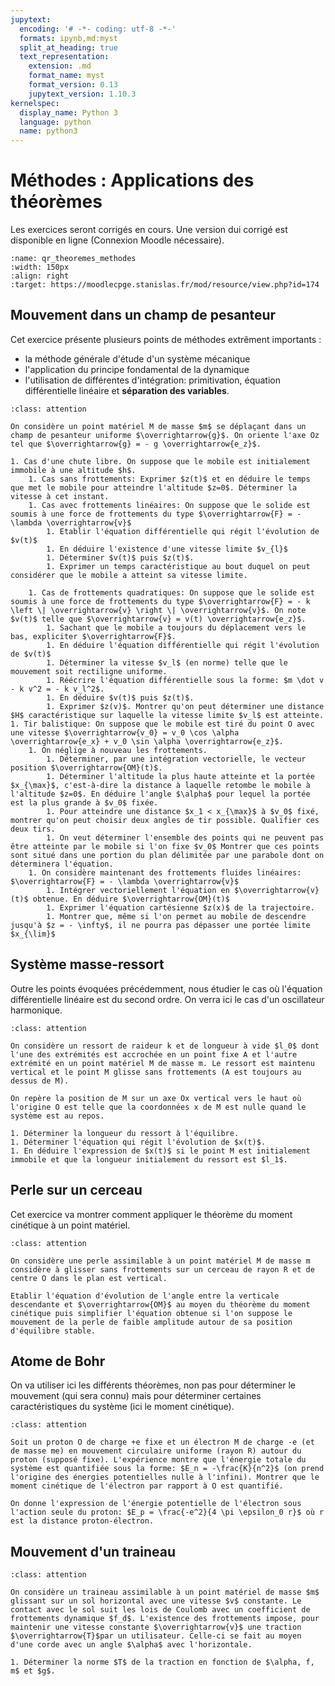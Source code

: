 ```yaml
---
jupytext:
  encoding: '# -*- coding: utf-8 -*-'
  formats: ipynb,md:myst
  split_at_heading: true
  text_representation:
    extension: .md
    format_name: myst
    format_version: 0.13
    jupytext_version: 1.10.3
kernelspec:
  display_name: Python 3
  language: python
  name: python3
---
```

# Méthodes : Applications des théorèmes
Les exercices seront corrigés en cours. Une version dui corrigé est disponible en ligne (Connexion Moodle nécessaire).
```{image} ./images/qr_code/qr_theoremes_methodes.png
:name: qr_theoremes_methodes
:width: 150px
:align: right
:target: https://moodlecpge.stanislas.fr/mod/resource/view.php?id=174
```



## Mouvement dans un champ de pesanteur

Cet exercice présente plusieurs points de méthodes extrêment importants :
* la méthode générale d'étude d'un système mécanique
* l'application du principe fondamental de la dynamique
* l'utilisation de différentes d'intégration: primitivation, équation différentielle linéaire et __séparation des variables__.


````{admonition} Exercice 
:class: attention

On considère un point matériel M de masse $m$ se déplaçant dans un champ de pesanteur uniforme $\overrightarrow{g}$. On oriente l'axe Oz tel que $\overrightarrow{g} = - g \overrightarrow{e_z}$.

1. Cas d'une chute libre. On suppose que le mobile est initialement immobile à une altitude $h$.
    1. Cas sans frottements: Exprimer $z(t)$ et en déduire le temps que met le mobile pour atteindre l'altitude $z=0$. Déterminer la vitesse à cet instant.
    1. Cas avec frottements linéaires: On suppose que le solide est soumis à une force de frottements du type $\overrightarrow{F} = - \lambda \overrightarrow{v}$
        1. Etablir l'équation différentielle qui régit l'évolution de $v(t)$
        1. En déduire l'existence d'une vitesse limite $v_{l}$
        1. Déterminer $v(t)$ puis $z(t)$.
        1. Exprimer un temps caractéristique au bout duquel on peut considérer que le mobile a atteint sa vitesse limite.

    1. Cas de frottements quadratiques: On suppose que le solide est soumis à une force de frottements du type $\overrightarrow{F} = - k \left \| \overrightarrow{v} \right \| \overrightarrow{v}$. On note $v(t)$ telle que $\overrightarrow{v} = v(t) \overrightarrow{e_z}$.
        1. Sachant que le mobile a toujours du déplacement vers le bas, expliciter $\overrightarrow{F}$.
        1. En déduire l'équation différentielle qui régit l'évolution de $v(t)$
        1. Déterminer la vitesse $v_l$ (en norme) telle que le mouvement soit rectiligne uniforme.
        1. Réécrire l'équation différentielle sous la forme: $m \dot v - k v^2 = - k v_l^2$.
        1. En déduire $v(t)$ puis $z(t)$.
        1. Exprimer $z(v)$. Montrer qu'on peut déterminer une distance $H$ caractéristique sur laquelle la vitesse limite $v_l$ est atteinte.
1. Tir balistique: On suppose que le mobile est tiré du point O avec une vitesse $\overrightarrow{v_0} = v_0 \cos \alpha \overrightarrow{e_x} + v_0 \sin \alpha \overrightarrow{e_z}$.
    1. On néglige à nouveau les frottements.
        1. Déterminer, par une intégration vectorielle, le vecteur position $\overrightarrow{OM}(t)$.
        1. Déterminer l'altitude la plus haute atteinte et la portée $x_{\max}$, c'est-à-dire la distance à laquelle retombe le mobile à l'altitude $z=0$. En déduire l'angle $\alpha$ pour lequel la portée est la plus grande à $v_0$ fixée.
        1. Pour atteindre une distance $x_1 < x_{\max}$ à $v_0$ fixé, montrer qu'on peut choisir deux angles de tir possible. Qualifier ces deux tirs.
        1. On veut déterminer l'ensemble des points qui ne peuvent pas être atteinte par le mobile si l'on fixe $v_0$ Montrer que ces points sont situé dans une portion du plan délimitée par une parabole dont on déterminera l'équation.
    1. On considère maintenant des frottements fluides linéaires: $\overrightarrow{F} = - \lambda \overrightarrow{v}$
        1. Intégrer vectoriellement l'équation en $\overrightarrow{v}(t)$ obtenue. En déduire $\overrightarrow{OM}(t)$
        1. Exprimer l'équation cartésienne $z(x)$ de la trajectoire.
        1. Montrer que, même si l'on permet au mobile de descendre jusqu'à $z = - \infty$, il ne pourra pas dépasser une portée limite $x_{\lim}$
````

## Système masse-ressort
Outre les points évoquées précédemment, nous étudier le cas où l'équation différentielle linéaire est du second ordre. On verra ici le cas d'un oscillateur harmonique.

````{admonition} Exercice 
:class: attention

On considère un ressort de raideur k et de longueur à vide $l_0$ dont l'une des extrémités est accrochée en un point fixe A et l'autre extrémité en un point matériel M de masse m. Le ressort est maintenu vertical et le point M glisse sans frottements (A est toujours au dessus de M).

On repère la position de M sur un axe Ox vertical vers le haut où l'origine O est telle que la coordonnées x de M est nulle quand le système est au repos.

1. Déterminer la longueur du ressort à l'équilibre.
1. Déterminer l'équation qui régit l'évolution de $x(t)$.
1. En déduire l'expression de $x(t)$ si le point M est initialement immobile et que la longueur initialement du ressort est $l_1$.
````

## Perle sur un cerceau

Cet exercice va montrer comment appliquer le théorème du moment cinétique à un point matériel.

````{admonition} Exercice 
:class: attention

On considère une perle assimilable à un point matériel M de masse m considère à glisser sans frottements sur un cerceau de rayon R et de centre O dans le plan est vertical.

Etablir l'équation d'évolution de l'angle entre la verticale descendante et $\overrightarrow{OM}$ au moyen du théorème du moment cinétique puis simplifier l'équation obtenue si l'on suppose le mouvement de la perle de faible amplitude autour de sa position d'équilibre stable.
````

## Atome de Bohr


On va utiliser ici les différents théorèmes, non pas pour déterminer le mouvement (qui sera connu) mais pour déterminer certaines caractéristiques du système (ici le moment cinétique).


````{admonition} Exercice 
:class: attention

Soit un proton O de charge +e fixe et un électron M de charge -e (et de masse me) en mouvement circulaire uniforme (rayon R) autour du proton (supposé fixe). L'expérience montre que l'énergie totale du système est quantifiée sous la forme: $E_n = -\frac{K}{n^2}$ (on prend l'origine des énergies potentielles nulle à l'infini). Montrer que le moment cinétique de l'électron par rapport à O est quantifié.

On donne l'expression de l'énergie potentielle de l'électron sous l'action seule du proton: $E_p = \frac{-e^2}{4 \pi \epsilon_0 r}$ où r est la distance proton-électron.

````

## Mouvement d'un traineau

````{admonition} Exercice 
:class: attention

On considère un traineau assimilable à un point matériel de masse $m$ glissant sur un sol horizontal avec une vitesse $v$ constante. Le contact avec le sol suit les lois de Coulomb avec un coefficient de frottements dynamique $f_d$. L'existence des frottements impose, pour maintenir une vitesse constante $\overrightarrow{v}$ une traction $\overrightarrow{T}$par un utilisateur. Celle-ci se fait au moyen d'une corde avec un angle $\alpha$ avec l'horizontale.

1. Déterminer la norme $T$ de la traction en fonction de $\alpha, f, m$ et $g$.
````